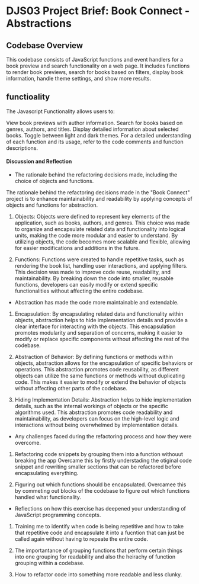 # DJS03 Project Brief: Book Connect - Abstractions

## Codebase Overview

This codebase consists of JavaScript functions and event handlers for a book preview and search functionality on a web page. It includes functions to render book previews, search for books based on filters, display book information, handle theme settings, and show more results.

## functioality

The Javascript Functionality allows users to:

View book previews with author information.
Search for books based on genres, authors, and titles.
Display detailed information about selected books.
Toggle between light and dark themes.
For a detailed understanding of each function and its usage, refer to the code comments and function descriptions.

#### Discussion and Reflection

- The rationale behind the refactoring decisions made, including the choice of objects and functions.

The rationale behind the refactoring decisions made in the "Book Connect" project is to enhance maintainability and readability by applying concepts of objects and functions for abstraction.

1. Objects: Objects were defined to represent key elements of the application, such as books, authors, and genres. This choice was made to organize and encapsulate related data and functionality into logical units, making the code more modular and easier to understand. By utilizing objects, the code becomes more scalable and flexible, allowing for easier modifications and additions in the future.

2. Functions: Functions were created to handle repetitive tasks, such as rendering the book list, handling user interactions, and applying filters. This decision was made to improve code reuse, readability, and maintainability. By breaking down the code into smaller, reusable functions, developers can easily modify or extend specific functionalities without affecting the entire codebase.

- Abstraction has made the code more maintainable and extendable.

1. Encapsulation: By encapsulating related data and functionality within objects, abstraction helps to hide implementation details and provide a clear interface for interacting with the objects. This encapsulation promotes modularity and separation of concerns, making it easier to modify or replace specific components without affecting the rest of the codebase.

2. Abstraction of Behavior: By defining functions or methods within objects, abstraction allows for the encapsulation of specific behaviors or operations. This abstraction promotes code reusability, as different objects can utilize the same functions or methods without duplicating code. This makes it easier to modify or extend the behavior of objects without affecting other parts of the codebase.

3. Hiding Implementation Details: Abstraction helps to hide implementation details, such as the internal workings of objects or the specific algorithms used. This abstraction promotes code readability and maintainability, as developers can focus on the high-level logic and interactions without being overwhelmed by implementation details.

- Any challenges faced during the refactoring process and how they were overcome.

1. Refactoring code snippets by grouping them into a function withouut breaking the app
   Overcame this by firstly understading the otiginal code snippet and rewriting smaller sections that can be refactored before encapsulating everything.

2. Figuring out which functions should be encapsulated.
   Overcamee this by commeting out blocks of the codebase to figure out which functions handled what functionality.

- Reflections on how this exercise has deepened your understanding of JavaScript programming concepts.

1. Training me to identify when code is being repetitive and how to take that repetitive code and encapsulate it into a fucntion that can just be called again without having to repeate the entire code.

2. The importantance of grouping functions that perform certain things into one grouping for readability and also the heirachy of function grouping within a codebase.

3. How to refactor code into something more readable and less clunky.
